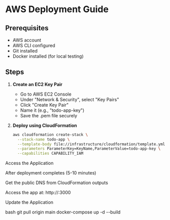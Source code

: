 # AWS Deployment Guide

## Prerequisites

- AWS account
- AWS CLI configured
- Git installed
- Docker installed (for local testing)

## Steps

1. **Create an EC2 Key Pair**

   - Go to AWS EC2 Console
   - Under "Network & Security", select "Key Pairs"
   - Click "Create Key Pair"
   - Name it (e.g., "todo-app-key")
   - Save the .pem file securely

2. **Deploy using CloudFormation**
   ```bash
   aws cloudformation create-stack \
     --stack-name todo-app \
     --template-body file://infrastructure/cloudformation/template.yml \
     --parameters ParameterKey=KeyName,ParameterValue=todo-app-key \
     --capabilities CAPABILITY_IAM
   ```

Access the Application

After deployment completes (5-10 minutes)

Get the public DNS from CloudFormation outputs

Access the app at: http://<public-dns>:3000

Update the Application

bash
git pull origin main
docker-compose up -d --build
